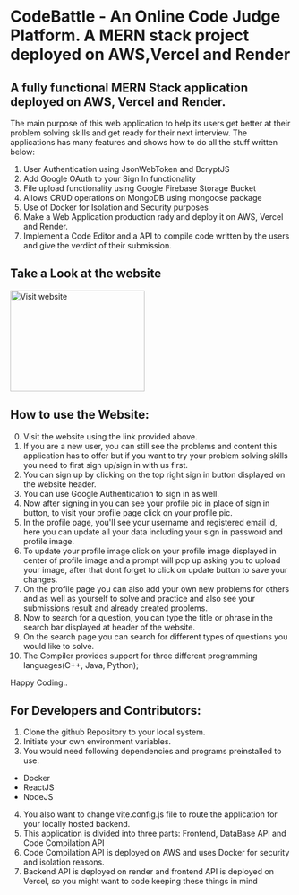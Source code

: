 # CodeBattle - An Online Code Judge Platform. A MERN stack project deployed on AWS,Vercel and Render

## A fully functional MERN Stack application deployed on AWS, Vercel and Render.

The main purpose of this web application to help its users get better at their problem solving skills and get ready for their next interview. The applications has many features and shows how to do all the stuff written below:

1. User Authentication using JsonWebToken and BcryptJS
2. Add Google OAuth to your Sign In functionality 
3. File upload functionality using Google Firebase Storage Bucket
4. Allows CRUD operations on MongoDB using mongoose package
5. Use of Docker for Isolation and Security purposes
6. Make a Web Application production rady and deploy it on AWS, Vercel and Render.
7. Implement a Code Editor and a API to compile code written by the users and give the verdict of their submission. 

## Take a Look at the website

<a href="https://code-battle-five.vercel.app/" target="_blank">
<img src = "https://firebasestorage.googleapis.com/v0/b/codebattle-ce684.appspot.com/o/image.png?alt=media&token=69be9509-1ac7-45f4-9899-b29c8f0b20c1" alt="Visit website" width="240" height="180"/>
</a>

## How to use the Website:

0. Visit the website using the link provided above.
1. If you are a new user, you can still see the problems and content this application has to offer but if you want to try your problem solving skills you need to first sign up/sign in with us first.
2. You can sign up by clicking on the top right sign in button displayed on the website header.
3. You can use Google Authentication to sign in as well.
4. Now after signing in you can see your profile pic in place of sign in button, to visit your profile page click on your profile pic.
5. In the profile page, you'll see your username and registered email id, here you can update all your data including your sign in password and profile image.
6. To update your profile image click on your profile image displayed in center of profile image and a prompt will pop up asking you to upload your image, after that dont forget to click on update button to save your changes.
7. On the profile page you can also add your own new problems for others and as well as yourself to solve and practice and also see your submissions result and already created problems.
8. Now to search for a question, you can type the title or phrase in the search bar displayed at header of the website.
9. On the search page you can search for different types of questions you would like to solve.
10. The Compiler provides support for three different programming languages(C++, Java, Python);

Happy Coding..

## For Developers and Contributors:

1. Clone the github Repository to your local system.
2. Initiate your own environment variables.
3. You would need following dependencies and programs preinstalled to use:
 * Docker
 * ReactJS
 * NodeJS
4. You also want to change vite.config.js file to route the application for your locally hosted backend.
5. This application is divided into three parts: Frontend, DataBase API and Code Compilation API
6. Code Compilation API is deployed on AWS and uses Docker for security and isolation reasons.
7. Backend API is deployed on render and frontend API is deployed on Vercel, so you might want to code keeping these things in mind







 